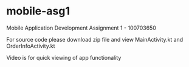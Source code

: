# mobile-asg1
Mobile Application Development Assignment 1 - 100703650

For source code please download zip file and view MainActivity.kt and OrderInfoActivity.kt

Video is for quick viewing of app functionality
